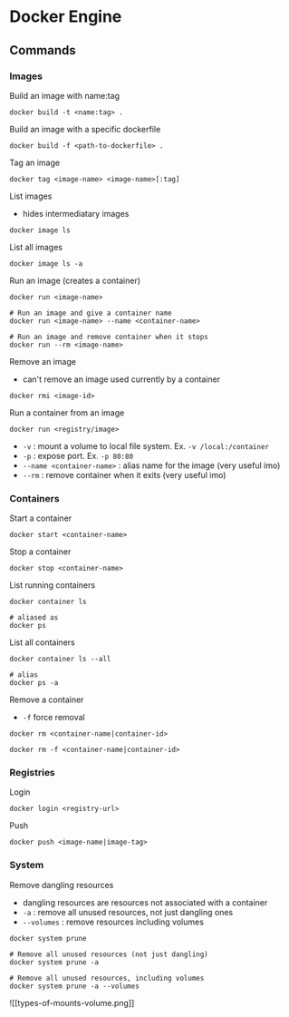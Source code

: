 Docker Engine
=========================

Commands
----------------------------------------------

### Images

Build an image with name:tag
```
docker build -t <name:tag> .
```

Build an image with a specific dockerfile
```
docker build -f <path-to-dockerfile> .
```

Tag an image
```
docker tag <image-name> <image-name>[:tag]
```

List images
- hides intermediatary images
```
docker image ls
```

List all images
```
docker image ls -a
```

Run an image (creates a container)
```
docker run <image-name>

# Run an image and give a container name
docker run <image-name> --name <container-name>

# Run an image and remove container when it stops
docker run --rm <image-name>
```

Remove an image
- can't remove an image used currently by a container
```
docker rmi <image-id>
```

Run a container from an image
```
docker run <registry/image>
```
- `-v` : mount a volume to local file system. Ex. `-v /local:/container`
- `-p` : expose port. Ex. `-p 80:80`
- `--name <container-name>` : alias name for the image (very useful imo)
- `--rm` : remove container when it exits (very useful imo)

### Containers

Start a container
```
docker start <container-name>
```

Stop a container
```
docker stop <container-name>
```

List running containers
```
docker container ls

# aliased as
docker ps
```

List all containers
```
docker container ls --all

# alias
docker ps -a
```

Remove a container
- `-f` force removal
```
docker rm <container-name|container-id>

docker rm -f <container-name|container-id>
```

### Registries

Login
```
docker login <registry-url>
```

Push
```
docker push <image-name|image-tag>
```

### System

Remove dangling resources
- dangling resources are resources not associated with a container
- `-a` : remove all unused resources, not just dangling ones
- `--volumes` : remove resources including volumes
```
docker system prune

# Remove all unused resources (not just dangling)
docker system prune -a

# Remove all unused resources, including volumes
docker system prune -a --volumes
```



![[types-of-mounts-volume.png]]

